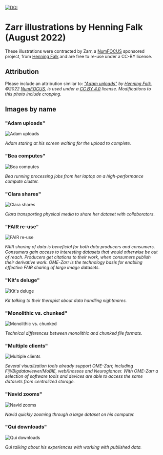 [![DOI](https://zenodo.org/badge/530950137.svg)](https://zenodo.org/badge/latestdoi/530950137)

# Zarr illustrations by Henning Falk (August 2022)

These illustrations were contracted by Zarr, a [NumFOCUS](https://numfocus.org) sponsored project, from [Henning Falk](https://twitter.com/DrHenningFalk) and are free to re-use under a CC-BY license.

## Attribution

Please include an attribution similar to: *["Adam uploads"](https://github.com/zarr-developers/zarr-illustrations-falk-2022/blob/main/adam-uploads.pdf) by [Henning Falk](https://twitter.com/DrHenningFalk), ©2022 [NumFOCUS](https://numfocus.org/), is used under a [CC BY 4.0](https://creativecommons.org/licenses/by/4.0/) license. Modifications to this photo include cropping.*

## Images by name

### "Adam uploads"

![Adam uploads](/300dpi/adam-uploads-300dpi.png)

*Adam staring at his screen waiting for the upload to complete.*

### "Bea computes"

![Bea computes](/300dpi/bea-computes-300dpi.png)

*Bea running processing jobs from her laptop on a high-performance compute cluster.*

### "Clara shares"

![Clara shares](/300dpi/clara-shares-300dpi.png)

*Clara transporting physical media to share her dataset with collaborators.*

### "FAIR re-use"

![FAIR re-use](/300dpi/fair-reuse-300dpi.png)

*FAIR sharing of data is beneficial for both data producers and consumers. Consumers gain access to interesting datasets that would otherwise be out of reach. Producers get citations to their work, when consumers publish their derivative work. OME-Zarr is the technology basis for enabling effective FAIR sharing of large image datasets.*

### "Kit's deluge"

![Kit's deluge](/300dpi/kits-deluge-300dpi.png)

*Kit talking to their therapist about data handling nightmares.*

### "Monolithic vs. chunked"

![Monolithic vs. chunked](/300dpi/monolithic-vs-chunked-300dpi.png)

*Technical differences between monolithic and chunked file formats.*

### "Multiple clients"

![Multiple clients](/300dpi/multiple-clients-300dpi.png)

*Several visualization tools already support OME-Zarr, including Fiji/Bigdataviewer/MoBIE, webKnossos and Neuroglancer. With OME-Zarr a selection of software tools and devices are able to access the same datasets from centralized storage.*

### "Navid zooms"

![Navid zooms](/300dpi/navid-zooms-300dpi.png)

*Navid quickly zooming through a large dataset on his computer.*

### "Qui downloads"

![Qui downloads](/300dpi/qui-downloads-300dpi.png)

*Qui talking about his experiences with working with published data.*
